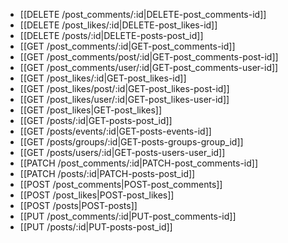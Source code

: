* [[DELETE /post_comments/:id|DELETE-post_comments-id]]
* [[DELETE /post_likes/:id|DELETE-post_likes-id]]
* [[DELETE /posts/:id|DELETE-posts-post_id]]
* [[GET /post_comments/:id|GET-post_comments-id]]
* [[GET /post_comments/post/:id|GET-post_comments-post-id]]
* [[GET /post_comments/user/:id|GET-post_comments-user-id]]
* [[GET /post_likes/:id|GET-post_likes-id]]
* [[GET /post_likes/post/:id|GET-post_likes-post-id]]
* [[GET /post_likes/user/:id|GET-post_likes-user-id]]
* [[GET /post_likes|GET-post_likes]]
* [[GET /posts/:id|GET-posts-post_id]]
* [[GET /posts/events/:id|GET-posts-events-id]]
* [[GET /posts/groups/:id|GET-posts-groups-group_id]]
* [[GET /posts/users/:id|GET-posts-users-user_id]]
* [[PATCH /post_comments/:id|PATCH-post_comments-id]]
* [[PATCH /posts/:id|PATCH-posts-post_id]]
* [[POST /post_comments|POST-post_comments]]
* [[POST /post_likes|POST-post_likes]]
* [[POST /posts|POST-posts]]
* [[PUT /post_comments/:id|PUT-post_comments-id]]
* [[PUT /posts/:id|PUT-posts-post_id]]